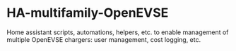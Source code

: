 # HA-multifamily-OpenEVSE
Home assistant scripts, automations, helpers, etc. to enable management of multiple OpenEVSE chargers: user management, cost logging, etc. 
